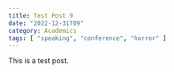 ```yaml
---
title: Test Post 9
date: "2022-12-31T09"
category: Academics
tags: [ "speaking", "conference", "horror" ]
---
```


This is a test post.
